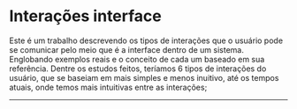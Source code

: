 # Interações interface

Este é um trabalho descrevendo os tipos de interações que o usuário pode se comunicar pelo meio que é a interface dentro de um sistema. 
Englobando exemplos reais e o conceito de cada um baseado em sua referência.
Dentre os estudos feitos, teríamos 6 tipos de interações do usuário, que se baseiam em mais simples e menos inuitivo, até os tempos atuais, onde temos mais intuitivas entre as interações;

---
